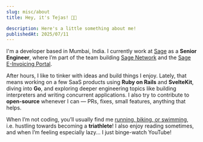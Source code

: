 ```yaml
---
slug: misc/about
title: Hey, it's Tejas! 👋🏾

description: Here's a little something about me!
publishedAt: 2025/07/11
---
```


I'm a developer based in Mumbai, India. I currently work at [Sage](https://www.sage.com) as a **Senior Engineer**,
where I’m part of the team building [Sage Network](https://www.sage.com/en-us/sage-network/) and the [Sage E-Invoicing Portal](https://www.sage.com/en-gb/sage-network/e-invoicing/).

After hours, I like to tinker with ideas and build things I enjoy.
Lately, that means working on a few SaaS products using **Ruby on Rails** and **SvelteKit**,
diving into **Go**, and exploring deeper engineering topics like building interpreters and writing concurrent applications.
I also try to contribute to **open-source** whenever I can — PRs, fixes, small features, anything that helps.

When I’m not coding, you’ll usually find me [running, biking, or swimming]("https://www.strava.com/athletes/110074637"),
i.e. hustling towards becoming a **triathlete**! I also enjoy reading sometimes, and when I’m feeling especially lazy... I just binge-watch YouTube!
